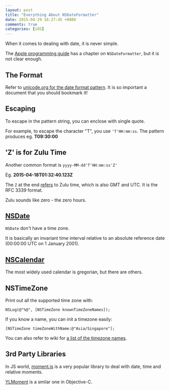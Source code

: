 ```yaml
---
layout: post
title: "Everything About NSDateFormatter"
date: 2015-04-29 16:27:45 +0800
comments: true
categories: [iOS]
---
```


When it comes to dealing with date, it is never simple.

The [Apple programming guide](https://developer.apple.com/library/ios/documentation/Cocoa/Conceptual/DataFormatting/Articles/dfDateFormatting10_4.html) has a chapter on `NSDateFormatter`, but it is not clear enough.

## The Format

Refer to [unicode.org for the date format pattern](http://unicode.org/reports/tr35/tr35-6.html#Date_Format_Patterns). It is so important a document that you should bookmark it!

## Escaping

To escape in the pattern string, you can enclose with single quote.

For example, to escape the character "T", you use `'T'HH:mm:ss`. The pattern produces eg. **T09:30:00**

## 'Z' is for Zulu Time

Another common format is `yyyy-MM-dd'T'HH:mm:ss'Z'`

Eg. **2015-04-18T01:32:40.123Z**

The `Z` at the end [refers](http://stackoverflow.com/questions/9706688/what-does-the-z-mean-in-unix-timestamp-120314170138z) to Zulu time, which is also GMT and UTC. It is the RFC 3339 format.

Zulu sounds like zero - the zero hours.

## [NSDate](https://developer.apple.com/documentation/foundation/nsdate)

`NSDate` don't have a time zone.

It is basically an invariant time interval relative to an absolute reference date (00:00:00 UTC on 1 January 2001).

## [NSCalendar](https://developer.apple.com/documentation/foundation/nscalendar)

The most widely used calendar is gregorian, but there are others.

## NSTimeZone

Print out all the supported time zone with:

    NSLog(@"%@", [NSTimeZone knownTimeZoneNames]);

If you know a name, you can init a timezone easily:

    [NSTimeZone timeZoneWithName:@"Asia/Singapore"];

You can also refer to wiki for [a list of the timezone names](https://en.wikipedia.org/wiki/List_of_tz_database_time_zones).

## 3rd Party Libraries

In JS world, [moment.js](https://momentjs.com) is a very popular library to deal with date, time and relative moments.

[YLMoment](https://github.com/yannickl/YLMoment) is a smilar one in Objective-C.
